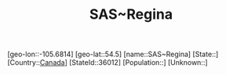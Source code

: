 ﻿---
title: "SAS~Regina"
location: [54.5,-105.6814]
type: City
tags:
- geo/City


SpocWebEntityId: 36115
isDeleted: false
confidential: public

---
[geo-lon::-105.6814]
[geo-lat::54.5]
[name::SAS~Regina]
[State::]
[Country::[Canada](North-America/Canada.md)]
[StateId::36012]
[Population::]
[Unknown::]

